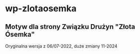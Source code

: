 # wp-zlotaosemka

## Motyw dla strony Związku Drużyn "Złota Ósemka"

Oryginalna wersja z 06/07-2022, duże zmiany 11-2024